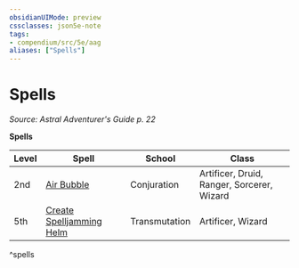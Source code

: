 ```yaml
---
obsidianUIMode: preview
cssclasses: json5e-note
tags:
- compendium/src/5e/aag
aliases: ["Spells"]
---
```

# Spells
*Source: Astral Adventurer's Guide p. 22* 

**Spells**

| Level | Spell | School | Class |
|-------|-------|--------|-------|
| 2nd | [Air Bubble](/Systems/5e/spells/air-bubble-aag.md) | Conjuration | Artificer, Druid, Ranger, Sorcerer, Wizard |
| 5th | [Create Spelljamming Helm](/Systems/5e/spells/create-spelljamming-helm-aag.md) | Transmutation | Artificer, Wizard |
^spells